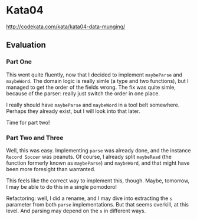 Kata04
======

http://codekata.com/kata/kata04-data-munging/

Evaluation
----------

### Part One ###

This went quite fluently, now that I decided to implement `maybeParse` and `maybeWord`.
The domain logic is really simle (a type and two functions), but I managed to get the order of the fields wrong.
The fix was quite simle, because of the parser: really just switch the order in one place.

I really should have `maybeParse` and `maybeWord` in a tool belt somewhere.
Perhaps they already exist, but I will look into that later.

Time for part two!

### Part Two and Three ###

Well, this was easy.
Implementing `parse` was already done, and the instance `Record Soccer` was peanuts.
Of course, I already split `maybeRead` (the function formerly known as `maybeParse`) and `maybeWord`, and that might have been more foresight than warranted.

This feels like the correct way to implement this, though.
Maybe, tomorrow, I may be able to do this in a single pomodoro!

Refactoring: well, I did a rename, and I may dive into extracting the `s` parameter from both `parse` implementations.
But that seems overkill, at this level.  And parsing may depend on the `s` in different ways.
